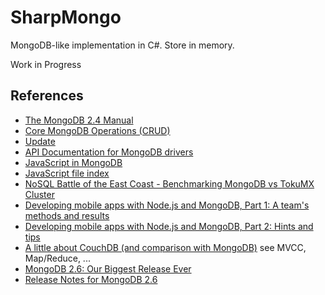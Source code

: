 # SharpMongo

MongoDB-like implementation in C#. Store in memory.

Work in Progress

## References

- [The MongoDB 2.4 Manual](http://docs.mongodb.org/manual/)
- [Core MongoDB Operations (CRUD)](http://docs.mongodb.org/manual/crud/)
- [Update](http://docs.mongodb.org/manual/core/update/)
- [API Documentation for MongoDB drivers](http://api.mongodb.org/)
- [JavaScript in MongoDB](http://docs.mongodb.org/manual/reference/method/)
- [JavaScript file index](http://api.mongodb.org/js/current/files.html)
- [NoSQL Battle of the East Coast - Benchmarking MongoDB vs TokuMX Cluster](http://www.severalnines.com/blog/nosql-battle-east-coast-benchmarking-mongodb-vs-tokumx-cluster)
- [Developing mobile apps with Node.js and MongoDB, Part 1: A team's methods and results](http://www.ibm.com/developerworks/java/library/mo-nodejs-1/index.html)
- [Developing mobile apps with Node.js and MongoDB, Part 2: Hints and tips](http://www.ibm.com/developerworks/mobile/library/mo-nodejs-2/index.html)
- [A little about CouchDB (and comparison with MongoDB)](http://petrush.in/blog/2013/a-little-about-cochudb-and-comparison-with-mongodb/show) see MVCC, Map/Reduce, ...
- [MongoDB 2.6: Our Biggest Release Ever](http://blog.mongodb.org/post/82092813806/mongodb-2-6-our-biggest-release-ever)
- [Release Notes for MongoDB 2.6](http://docs.mongodb.org/manual/release-notes/2.6/)


